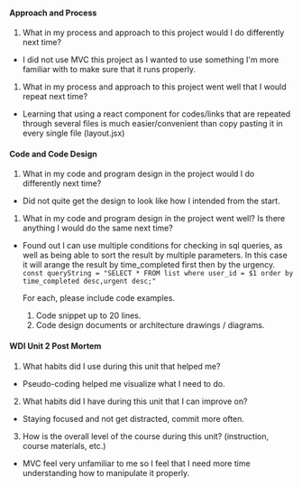 #### Approach and Process

1. What in my process and approach to this project would I do differently next time?
- I did not use MVC this project as I wanted to use something I'm more familiar with to make sure that it runs properly.
1. What in my process and approach to this project went well that I would repeat next time?
- Learning that using a react component for codes/links that are repeated through several files is much easier/convenient than copy pasting it in every single file (layout.jsx)

#### Code and Code Design

1. What in my code and program design in the project would I do differently next time?
- Did not quite get the design to look like how I intended from the start.

1. What in my code and program design in the project went well? Is there anything I would do the same next time?
- Found out I can use multiple conditions for checking in sql queries, as well as being able to sort the result by multiple parameters.
In this case it will arange the result by time_completed first then by the urgency.
`const queryString = "SELECT * FROM list where user_id = $1 order by time_completed desc,urgent desc;"`

  For each, please include code examples.
  1. Code snippet up to 20 lines.
  2. Code design documents or architecture drawings / diagrams.

#### WDI Unit 2 Post Mortem
1. What habits did I use during this unit that helped me?
- Pseudo-coding helped me visualize what I need to do.

2. What habits did I have during this unit that I can improve on?
- Staying focused and not get distracted, commit more often.

3. How is the overall level of the course during this unit? (instruction, course materials, etc.)
- MVC feel very unfamiliar to me so I feel that I need more time understanding how to manipulate it properly.
